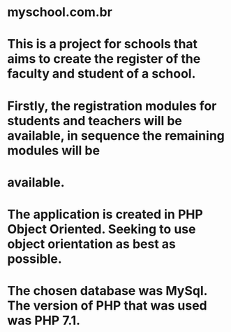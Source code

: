 # myschool.com.br
# This is a project for schools that aims to create the register of the faculty and student of a school.
# Firstly, the registration modules for students and teachers will be available, in sequence the remaining modules will be 
# available.
# The application is created in PHP Object Oriented. Seeking to use object orientation as best as possible.
# The chosen database was MySql. The version of PHP that was used was PHP 7.1.

